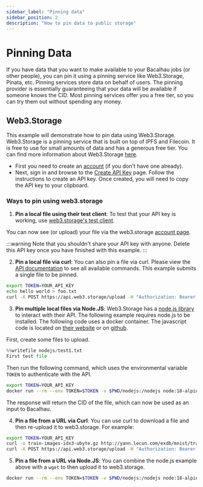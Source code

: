 ```yaml
---
sidebar_label: "Pinning data"
sidebar_position: 2
description: "How to pin data to public storage"
---
```

# Pinning Data

If you have data that you want to make available to your Bacalhau jobs (or other people), you can pin it using a pinning service like Web3.Storage, Pinata, etc. Pinning services store data on behalf of users. The pinning provider is essentially guaranteeing that your data will be available if someone knows the CID. Most pinning services offer you a free tier, so you can try them out without spending any money.

## Web3.Storage

This example will demonstrate how to pin data using Web3.Storage. Web3.Storage is a pinning service that is built on top of IPFS and Filecoin. It is free to use for small amounts of data and has a generous free tier. You can find more information about Web3.Storage [here](https://web3.storage/).

- First you need to create an [account](https://web3.storage/login/) (if you don't have one already).
- Next, sign in and browse to the [Create API Key](https://web3.storage/tokens/?create=true) page. Follow the instructions to create an API key. Once created, you will need to copy the API key to your clipboard.

### Ways to pin using web3.storage

1. **Pin a local file using their test client**: To test that your API key is working, use [web3.storage's test client](https://bafybeic5r5yxjh5xpmeczfp34ysrjcoa66pllnjgffahopzrl5yhex7d7i.ipfs.dweb.link/).

You can now see (or upload) your file via the web3.storage [account page](https://web3.storage/account/).

:::warning
Note that you shouldn't share your API key with anyone. Delete this API key once you have finished with this example.
:::

2. **Pin a local file via curl**: You can also pin a file via curl. Please view the [API documentation](https://web3.storage/docs/reference/http-api/) to see all available commands. This example submits a single file to be pinned.

```bash
export TOKEN=YOUR_API_KEY
echo hello world > foo.txt
curl -X POST https://api.web3.storage/upload -H "Authorization: Bearer ${TOKEN}" -H "X-NAME: foo.txt" -d @foo.txt
```

3. **Pin multiple local files via Node.JS**: Web3.Storage has a [node.js library](https://web3.storage/docs/reference/js-client-library/) to interact with their API. The following example requires node.js to be installed. The following code uses a docker container. The javascript code is located on [their website](https://web3.storage/docs/intro/#create-the-upload-script) or on [github](https://github.com/bacalhau-project/examples/blob/main/data-ingestion/nodejs/put-files.js).

First, create some files to upload.

```python
%%writefile nodejs/test1.txt
First test file
```

Then run the following command, which uses the environmental variable `TOKEN` to authenticate with the API.

```bash
export TOKEN=YOUR_API_KEY
docker run --rm --env TOKEN=$TOKEN -v $PWD/nodejs:/nodejs node:18-alpine ash -c 'cd /nodejs && npm install && node put-files.js --token=$TOKEN test1.txt test2.txt'
```

The response will return the CID of the file, which can now be used as an input to Bacalhau.

4. **Pin a file from a URL via Curl**: You can use curl to download a file and then re-upload it to web3.storage. For example:

```bash
export TOKEN=YOUR_API_KEY
curl -o train-images-idx3-ubyte.gz http://yann.lecun.com/exdb/mnist/train-images-idx3-ubyte.gz
curl -X POST https://api.web3.storage/upload -H "Authorization: Bearer ${TOKEN}" -H "X-NAME: train-images-idx3-ubyte.gz" -d @train-images-idx3-ubyte.gz
```


5. **Pin a file from a URL via Node.JS**: You can combine the node.js example above with a `wget` to then upload it to web3.storage.

```bash
docker run --rm --env TOKEN=$TOKEN -v $PWD/nodejs:/nodejs node:18-alpine ash -c 'cd /nodejs && wget http://yann.lecun.com/exdb/mnist/train-images-idx3-ubyte.gz && npm install && node put-files.js --token=$TOKEN train-images-idx3-ubyte.gz'
```

